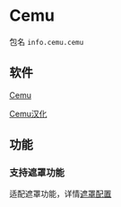 # Cemu

包名 `info.cemu.cemu`

## 软件

[Cemu](https://github.com/SSimco/Cemu)

[Cemu汉化](https://www.bilibili.com/video/BV1tL3tzKEvk/?spm_id_from=333.337.search-card.all.click)

## 功能

### 支持遮罩功能

适配遮罩功能，详情[遮罩配置](Overlay.md)